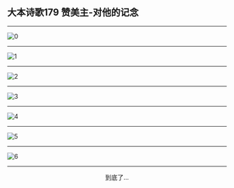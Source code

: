 
## 大本诗歌179 赞美主-对他的记念
        
<div id="aplayer0"></div>

<div id="aplayer1"></div>

<div id="aplayer2"></div>

---

<img alt="0" data-original="https://cdn.jsdelivr.net/gh/k34869/shi/data/d0172/0">

---

<img alt="1" data-original="https://cdn.jsdelivr.net/gh/k34869/shi/data/d0172/1">

---

<img alt="2" data-original="https://cdn.jsdelivr.net/gh/k34869/shi/data/d0172/2">

---

<img alt="3" data-original="https://cdn.jsdelivr.net/gh/k34869/shi/data/d0172/3">

---

<img alt="4" data-original="https://cdn.jsdelivr.net/gh/k34869/shi/data/d0172/4">

---

<img alt="5" data-original="https://cdn.jsdelivr.net/gh/k34869/shi/data/d0172/5">

---

<img alt="6" data-original="https://cdn.jsdelivr.net/gh/k34869/shi/data/d0172/6">

---

<p style="text-align: center">到底了...</p>

<script src="/js/dist-view.js"></script>

<script>
MAIN.id = 'd0172';
        
const ap0 = new APlayer({
    container: document.getElementById('aplayer0'),
    volume: 1,
    loop: 'none',
    preload: 'none',
    audio: [{
        name: 'D179.mp3',
        artist: '大本诗歌',
        url: 'https://res.wx.qq.com/voice/getvoice?mediaid=MzI0NTk3MDM5M18yMjQ3NTIwODE0',
        cover: '/favicon'
    }]
});
const ap1 = new APlayer({
    container: document.getElementById('aplayer1'),
    volume: 1,
    loop: 'none',
    preload: 'none',
    audio: [{
        name: 'D179第一节领唱.mp3',
        artist: '大本诗歌',
        url: 'https://res.wx.qq.com/voice/getvoice?mediaid=MzI0NTk3MDM5M18yMjQ3NTIwODE1',
        cover: '/favicon'
    }]
});
const ap2 = new APlayer({
    container: document.getElementById('aplayer2'),
    volume: 1,
    loop: 'none',
    preload: 'none',
    audio: [{
        name: 'D179教唱版.mp3',
        artist: '大本诗歌',
        url: 'https://res.wx.qq.com/voice/getvoice?mediaid=MzI0NTk3MDM5M18yMjQ3NTIwODE2',
        cover: '/favicon'
    }]
});
</script>
